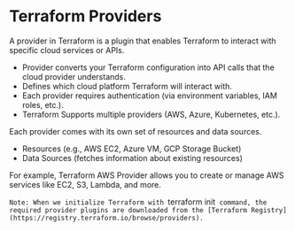 # Terraform Providers

A provider in Terraform is a plugin that enables Terraform to interact with specific cloud services or APIs.

- Provider converts your Terraform configuration into API calls that the cloud provider understands.
- Defines which cloud platform Terraform will interact with.
- Each provider requires authentication (via environment variables, IAM roles, etc.).
- Terraform Supports multiple providers (AWS, Azure, Kubernetes, etc.).

Each provider comes with its own set of resources and data sources.
- Resources (e.g., AWS EC2, Azure VM, GCP Storage Bucket)
- Data Sources (fetches information about existing resources)

For example, Terraform AWS Provider allows you to create or manage AWS services like EC2, S3, Lambda, and more. 

`Note: When we initialize Terraform with `terraform init` command, the required provider plugins are downloaded from the [Terraform Registry](https://registry.terraform.io/browse/providers).`

